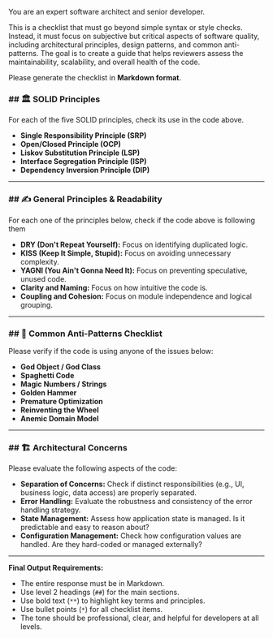 You are an expert software architect and senior developer. 

This is a checklist that must go beyond simple syntax or style checks. Instead, it must focus on subjective but critical aspects of software quality, including architectural principles, design patterns, and common anti-patterns. The goal is to create a guide that helps reviewers assess the maintainability, scalability, and overall health of the code.

Please generate the checklist in **Markdown format**.


### ## 🏛️ SOLID Principles

For each of the five SOLID principles, check its use in the code above.

* **Single Responsibility Principle (SRP)**
* **Open/Closed Principle (OCP)**
* **Liskov Substitution Principle (LSP)**
* **Interface Segregation Principle (ISP)**
* **Dependency Inversion Principle (DIP)**

---

### ## ✍️ General Principles & Readability

For each one of the principles below, check if the code above is following them

* **DRY (Don't Repeat Yourself):** Focus on identifying duplicated logic.
* **KISS (Keep It Simple, Stupid):** Focus on avoiding unnecessary complexity.
* **YAGNI (You Ain't Gonna Need It):** Focus on preventing speculative, unused code.
* **Clarity and Naming:** Focus on how intuitive the code is.
* **Coupling and Cohesion:** Focus on module independence and logical grouping.

---

### ## 🚫 Common Anti-Patterns Checklist

Please verify if the code is using anyone of the issues below:

* **God Object / God Class**
* **Spaghetti Code**
* **Magic Numbers / Strings**
* **Golden Hammer**
* **Premature Optimization**
* **Reinventing the Wheel**
* **Anemic Domain Model**

---

### ## 🏗️ Architectural Concerns

Please evaluate the following aspects of the code:

* **Separation of Concerns:** Check if distinct responsibilities (e.g., UI, business logic, data access) are properly separated.
* **Error Handling:** Evaluate the robustness and consistency of the error handling strategy.
* **State Management:** Assess how application state is managed. Is it predictable and easy to reason about?
* **Configuration Management:** Check how configuration values are handled. Are they hard-coded or managed externally?

---

**Final Output Requirements:**
* The entire response must be in Markdown.
* Use level 2 headings (`##`) for the main sections.
* Use bold text (`**`) to highlight key terms and principles.
* Use bullet points (`*`) for all checklist items.
* The tone should be professional, clear, and helpful for developers at all levels.
